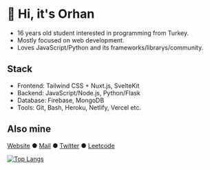 # 👋 Hi, it's Orhan

* 16 years old student interested in programming from Turkey.  
* Mostly focused on web development.
* Loves JavaScript/Python and its frameworks/librarys/community.

## Stack
* Frontend: Tailwind CSS + Nuxt.js, SvelteKit
* Backend: JavaScript/Node.js, Python/Flask
* Database: Firebase, MongoDB
* Tools: Git, Bash, Heroku, Netlify, Vercel etc.

## Also mine

[Website](https://orhanemre.vercel.app/) ●
[Mail](mailto:orhanemre.dev@gmail.com) ●
[Twitter](https://twitter.com/orhanemredkcgl) ●
[Leetcode](https://leetcode.com/orhanemree)

[![Top Langs](https://github-readme-stats.vercel.app/api/top-langs/?username=orhanemree&layout=compact&langs_count=4)](https://github.com/anuraghazra/github-readme-stats)
